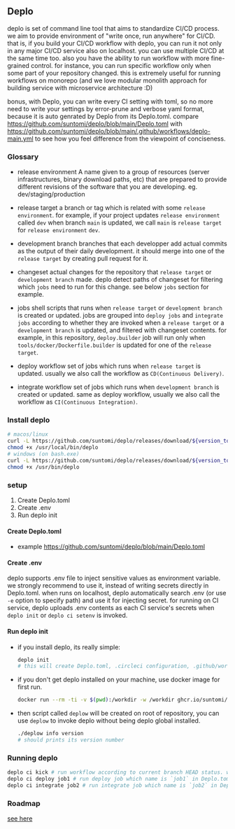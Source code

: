 ## Deplo
deplo is set of command line tool that aims to standardize CI/CD process. 
we aim to provide environment of "write once, run anywhere" for CI/CD. 
that is, if you build your CI/CD workflow with deplo, you can run it not only in any major CI/CD service also on localhost.
you can use multiple CI/CD at the same time too. also you have the ability to run workflow with more fine-grained control.
for instance, you can run specific workflow only when some part of your repository changed. 
this is extremely useful for running workflows on monorepo (and we love modular monolith approach for building service with microservice architecture :D)

bonus, with Deplo, you can write every CI setting with toml, so no more need to write your settings by error-prune and verbose yaml format, because it is auto genrated by Deplo from its Deplo.toml. compare https://github.com/suntomi/deplo/blob/main/Deplo.toml with https://github.com/suntomi/deplo/blob/main/.github/workflows/deplo-main.yml to see how you feel difference from the viewpoint of conciseness.

### Glossary
- release environment
A name given to a group of resources (server infrastructures, binary download paths, etc) that are prepared to provide different revisions of the software that you are developing. eg. dev/staging/production

- release target
a branch or tag which is related with some `release environment`. for example, if your project updates `release environment` called `dev` when branch `main` is updated, we call `main` is `release target` for `release environment` `dev`.

- development branch
branches that each developper add actual commits as the output of their daily development. it should merge into one of the `release target` by creating pull request for it.

- changeset
actual changes for the repository that `release target` or `development branch` made. deplo detect paths of changeset for filtering which `jobs` need to run for this change. see below `jobs` section for example.

- jobs
shell scripts that runs when `release target` or `development branch` is created or updated. jobs are grouped into `deploy jobs` and `integrate jobs` according to whether they are invoked when a `release target` or a `development branch` is updated, and filtered with changeset contents. for example, in this repository, `deploy.builder` job will run only when `tools/docker/Dockerfile.builder` is updated for one of the `release target`.

- deploy workflow
set of jobs which runs when `release target` is updated. usually we also call the workflow as `CD(Continuous Delivery)`.

- integrate workflow
set of jobs which runs when `development branch` is created or updated. same as deploy workflow, usually we also call the workflow as `CI(Continuous Integration)`.


### Install deplo

``` bash
# macos/linux
curl -L https://github.com/suntomi/deplo/releases/download/${version_to_install}/deplo-$(uname -s) -o /usr/local/bin/deplo
chmod +x /usr/local/bin/deplo
# windows (on bash.exe)
curl -L https://github.com/suntomi/deplo/releases/download/${version_to_install}/deplo-Windows.exe -o /usr/bin/deplo
chmod +x /usr/bin/deplo
```


### setup
1. Create Deplo.toml
2. Create .env
3. Run deplo init

#### Create Deplo.toml
- example https://github.com/suntomi/deplo/blob/main/Deplo.toml

#### Create .env
deplo supports .env file to inject sensitive values as environment variable. we strongly recommend to use it, instead of writing secrets directly in Deplo.toml. when runs on localhost, deplo automatically search .env (or use `-e` option to specify path) and use it for injecting secret. for running on CI service, deplo uploads .env contents as each CI service's secrets when `deplo init` or `deplo ci setenv` is invoked.

#### Run deplo init
- if you install deplo, its really simple:
  ``` bash
  deplo init
  # this will create Deplo.toml, .circleci configuration, .github/workflows configuration, and ./deplow
  ```

- if you don't get deplo installed on your machine, use docker image for first run.
  ``` bash
  docker run --rm -ti -v $(pwd):/workdir -w /workdir ghcr.io/suntomi/deplo:latest init
  ```
- then script called `deplow` will be created on root of repository, you can use `deplow` to invoke deplo
without being deplo global installed.
  ``` bash
  ./deplow info version
  # should prints its version number
  ```


### Running deplo

``` bash
deplo ci kick # run workflow according to current branch HEAD status. with using Deplo.toml of current directory
deplo ci deploy job1 # run deploy job which name is `job1` in Deplo.toml
deplo ci integrate job2 # run integrate job which name is `job2` in Deplo.toml
```


### Roadmap
[see here](https://github.com/suntomi/deplo/issues/12)